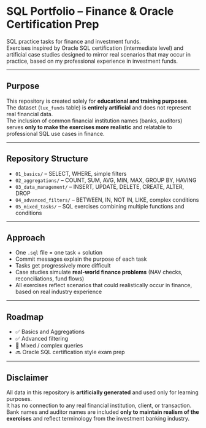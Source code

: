 # SQL Portfolio – Finance & Oracle Certification Prep

SQL practice tasks for finance and investment funds.  
Exercises inspired by Oracle SQL certification (intermediate level) and artificial case studies designed to mirror real scenarios that may occur in practice, based on my professional experience in investment funds.  

---

## Purpose
This repository is created solely for **educational and training purposes**.  
The dataset (`lux_funds` table) is **entirely artificial** and does not represent real financial data.  
The inclusion of common financial institution names (banks, auditors) serves **only to make the exercises more realistic** and relatable to professional SQL use cases in finance.

---

## Repository Structure
- `01_basics/` – SELECT, WHERE, simple filters  
- `02_aggregations/` – COUNT, SUM, AVG, MIN, MAX, GROUP BY, HAVING  
- `03_data_management/` – INSERT, UPDATE, DELETE, CREATE, ALTER, DROP  
- `04_advanced_filters/` – BETWEEN, IN, NOT IN, LIKE, complex conditions  
- `05_mixed_tasks/` – SQL exercises combining multiple functions and conditions  

---

## Approach
- One `.sql` file = one task + solution  
- Commit messages explain the purpose of each task  
- Tasks get progressively more difficult  
- Case studies simulate **real-world finance problems** (NAV checks, reconciliations, fund flows)  
- All exercises reflect scenarios that could realistically occur in finance, based on real industry experience  

---

## Roadmap
- ✅ Basics and Aggregations  
- ✅ Advanced filtering  
- 🔄 Mixed / complex queries  
- 🔜 Oracle SQL certification style exam prep  

---

## Disclaimer
All data in this repository is **artificially generated** and used only for learning purposes.  
It has no connection to any real financial institution, client, or transaction.  
Bank names and auditor names are included **only to maintain realism of the exercises** and reflect terminology from the investment banking industry.
